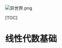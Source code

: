 ![异世界.png](https://upload-images.jianshu.io/upload_images/15675864-e39212ac990782cf.png)

[TOC]

# 线性代数基础





